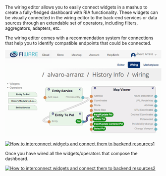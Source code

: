 The wiring editor allows you to easily connect widgets in a mashup to
create a fully-fledged dashboard with RIA functionality. These widgets
can be visually connected in the wiring editor to the back-end services
or data sources through an extendable set of operators, including
filters, aggregators, adapters, etc.

The wiring editor comes with a recommendation system for connections
that help you to identify compatible endpoints that could be connected.

[![10](../uploads/2014/11/10.png)](../uploads/2014/11/10.png)

[![How to interconnect widgets and connect them to backend
resources1](../uploads/2015/04/How-to-interconnect-widgets-and-connect-them-to-backend-resources1-1024x352.png)](../uploads/2015/04/How-to-interconnect-widgets-and-connect-them-to-backend-resources1.png)

Once you have wired all the widgets/operators that compose the
dashboard.

[![How to interconnect widgets and connect them to backend
resources2](../uploads/2015/04/How-to-interconnect-widgets-and-connect-them-to-backend-resources2.png)](../uploads/2015/04/How-to-interconnect-widgets-and-connect-them-to-backend-resources2.png)
